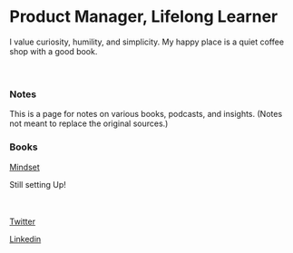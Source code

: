 <h1> Product Manager, Lifelong Learner </h1>

I value curiosity, humility, and simplicity. My happy place is a quiet coffee shop with a good book.
<br><br><br> 

### Notes <br>

This is a page for notes on various books, podcasts, and insights. (Notes not meant to replace the original sources.) <br>

### Books
[Mindset](https://ithinkmfallin.github.io/2021/07/15/Mindset) 


Still setting Up!<br><br><br> 

      

[Twitter](https://twitter.com/ithinkmfallin)

[Linkedin](https://www.linkedin.com/in/bhushan24/)


